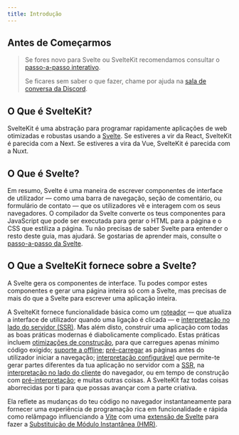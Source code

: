 ```yaml
---
title: Introdução
---
```


## Antes de Começarmos

> Se fores novo para Svelte ou SvelteKit recomendamos consultar o [passo-a-passo interativo](https://learn.svelte.dev).
>
> Se ficares sem saber o que fazer, chame por ajuda na [sala de conversa da Discord](https://svelte.dev/chat).

## O Que é SvelteKit?

SvelteKit é uma abstração para programar rapidamente aplicações de web otimizadas e robustas usando a [Svelte](https://svelte.dev/). Se estiveres a vir da React, SvelteKit é parecida com a Next. Se estiveres a vira da Vue, SvelteKit é parecida com a Nuxt.

## O Que é Svelte?

Em resumo, Svelte é uma maneira de escrever componentes de interface de utilizador — como uma barra de navegação, seção de comentário, ou formulário de contato — que os utilizadores vê e interagem com os seus navegadores. O compilador da Svelte converte os teus componentes para JavaScript que pode ser executada para gerar o HTML para a página e o CSS que estiliza a página. Tu não precisas de saber Svelte para entender o resto deste guia, mas ajudará. Se gostarias de aprender mais, consulte o [passo-a-passo da Svelte](https://svelte.dev/tutorial).

## O Que a SvelteKit fornece sobre a Svelte?

A Svelte gera os componentes de interface. Tu podes compor estes componentes e gerar uma página inteira só com a Svelte, mas precisas de mais do que a Svelte para escrever uma aplicação inteira.

A SvelteKit fornece funcionalidade básica como um [roteador](glossary#routing) — que atualiza a interface de utilizador quando uma ligação é clicada — e [interpretação no lado do servidor (SSR)](glossary#ssr). Mas além disto, construir uma aplicação com todas as boas práticas modernas é diabolicamente complicado. Estas práticas incluem [otimizações de construção](https://pt.vitejs.dev/guide/features.html#build-optimizations), para que carregues apenas mínimo código exigido; [suporte a offline](service-workers); [pré-carregar](link-options#data-sveltekit-preload-data) as páginas antes do utilizador iniciar a navegação; [interpretação configurável](page-options) que permite-te gerar partes diferentes da tua aplicação no servidor com a [SSR](glossary#ssr), na [interpretação no lado do cliente](glossary#csr) do navegador, ou em tempo de construção com [pré-interpretação](glossary#prerendering); e muitas outras coisas. A SvelteKit faz todas coisas aborrecidas por ti para que possas avançar com a parte criativa.

Ela reflete as mudanças do teu código no navegador instantaneamente para fornecer uma experiência de programação rica em funcionalidade e rápida como relâmpago influenciando a [Vite](https://pt.vitejs.dev/) com uma [extensão de Svelte](https://github.com/sveltejs/vite-plugin-svelte) para fazer a [Substituição de Módulo Instantânea (HMR)](https://github.com/sveltejs/vite-plugin-svelte/blob/main/docs/config.md#hot).
